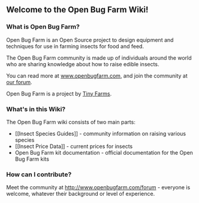 ## Welcome to the Open Bug Farm Wiki!

### What is Open Bug Farm?
Open Bug Farm is an Open Source project to design equipment and techniques for use in farming insects for food and feed.

The Open Bug Farm community is made up of individuals around the world who are sharing knowledge about how to raise edible insects.

You can read more at www.openbugfarm.com, and join the community at [our forum](http://www.openbugfarm.com/forum).

Open Bug Farm is a project by [Tiny Farms](http://www.tiny-farms.com).

### What's in this Wiki?
The Open Bug Farm wiki consists of two main parts:

* [[Insect Species Guides]] - community information on raising various species
* [[Insect Price Data]] - current prices for insects
* Open Bug Farm kit documentation - official documentation for the Open Bug Farm kits


### How can I contribute?
Meet the community at http://www.openbugfarm.com/forum - everyone is welcome, whatever their background or level of experience.

